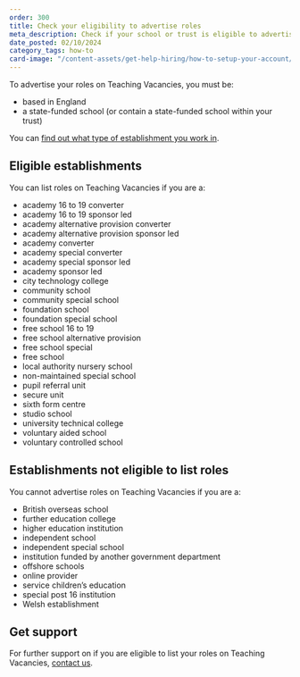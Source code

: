```yaml
---
order: 300
title: Check your eligibility to advertise roles
meta_description: Check if your school or trust is eligible to advertise roles on Teaching Vacancies.
date_posted: 02/10/2024
category_tags: how-to
card-image: "/content-assets/get-help-hiring/how-to-setup-your-account/check-your-eligibility.png"
---
```



To advertise your roles on Teaching Vacancies, you must be:

* based in England
* a state-funded school (or contain a state-funded school within your trust)


You can [find out what type of establishment you work in](https://get-information-schools.service.gov.uk/). 

## Eligible establishments

You can list roles on Teaching Vacancies if you are a:

* academy 16 to 19 converter
* academy 16 to 19 sponsor led
* academy alternative provision converter
* academy alternative provision sponsor led
* academy converter
* academy special converter
* academy special sponsor led
* academy sponsor led
* city technology college
* community school
* community special school
* foundation school
* foundation special school
* free school 16 to 19
* free school alternative provision
* free school special
* free school
* local authority nursery school
* non-maintained special school
* pupil referral unit
* secure unit
* sixth form centre
* studio school
* university technical college
* voluntary aided school
* voluntary controlled school

## Establishments not eligible to list roles

You cannot advertise roles on Teaching Vacancies if you are a:

* British overseas school
* further education college
* higher education institution
* independent school
* independent special school
* institution funded by another government department
* offshore schools
* online provider
* service children’s education
* special post 16 institution
* Welsh establishment

## Get support

For further support on if you are eligible to list your roles on Teaching Vacancies, [contact us](https://teaching-vacancies.service.gov.uk/support_request/new). 

